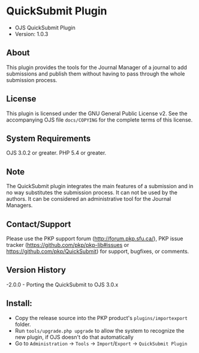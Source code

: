 # QuickSubmit Plugin

- OJS QuickSubmit Plugin
- Version: 1.0.3

About
-----
This plugin provides the tools for the Journal Manager of a journal to add submissions and publish them without having
to pass through the whole submission process. 

License
-------
This plugin is licensed under the GNU General Public License v2. See the
accompanying OJS file `docs/COPYING` for the complete terms of this license.

System Requirements
-------------------
OJS 3.0.2 or greater.
PHP 5.4 or greater.

Note
----
The QuickSubmit plugin integrates the main features of a submission and in no way substitutes the submission process. It can not be used by
the authors. It can be considered an administrative tool for the Journal Managers.


Contact/Support
---------------
Please use the PKP support forum (http://forum.pkp.sfu.ca/), PKP issue
tracker (https://github.com/pkp/pkp-lib#issues or https://github.com/pkp/QuickSubmit) for
support, bugfixes, or comments.

Version History
---------------
-2.0.0	- Porting the QuickSubmit to OJS 3.0.x

## Install:

 * Copy the release source into the PKP product's `plugins/importexport` folder.
 * Run `tools/upgrade.php upgrade` to allow the system to recognize the new plugin, if OJS doesn't do that automatically
 * Go to `Administration` -> `Tools` -> `Import`/`Export` -> `QuickSubmit Plugin`

